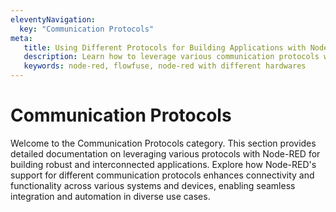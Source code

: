 ```yaml
---
eleventyNavigation:
  key: "Communication Protocols"
meta:
   title: Using Different Protocols for Building Applications with Node-RED.
   description: Learn how to leverage various communication protocols with Node-RED for building robust and interconnected applications.
   keywords: node-red, flowfuse, node-red with different hardwares
---
```


# Communication Protocols

Welcome to the Communication Protocols category. This section provides detailed documentation on leveraging various protocols with Node-RED for building robust and interconnected applications. Explore how Node-RED's support for different communication protocols enhances connectivity and functionality across various systems and devices, enabling seamless integration and automation in diverse use cases.
